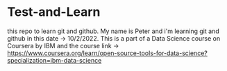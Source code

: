 # Test-and-Learn
this repo to learn git and github.
My name is Peter and i'm learning git and github in this date -> 10/2/2022.
This is a part of a Data Science course on Coursera by IBM and the course link -> https://www.coursera.org/learn/open-source-tools-for-data-science?specialization=ibm-data-science

